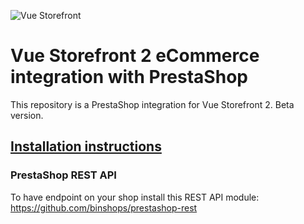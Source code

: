 ![Vue Storefront](https://camo.githubusercontent.com/48c886ac0703e3a46bc0ec963e20f126337229fc/68747470733a2f2f643968687267346d6e767a6f772e636c6f756466726f6e742e6e65742f7777772e76756573746f726566726f6e742e696f2f32383062313964302d6c6f676f2d76735f3062793032633062793032633030303030302e6a7067)

# Vue Storefront 2 eCommerce integration with PrestaShop

This repository is a PrestaShop integration for Vue Storefront 2. Beta version.

## <a href='https://www.binshops.com/prestashop-pwa'>Installation instructions</a>

### PrestaShop REST API
To have endpoint on your shop install this REST API module:
https://github.com/binshops/prestashop-rest
